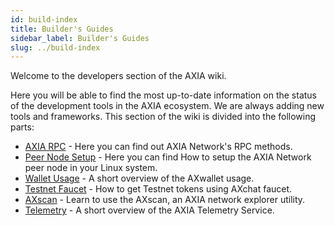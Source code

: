```yaml
---
id: build-index
title: Builder's Guides
sidebar_label: Builder's Guides
slug: ../build-index
---
```


Welcome to the developers section of the AXIA wiki.

Here you will be able to find the most up-to-date information on the status of the development tools in the AXIA ecosystem. We are always adding new tools and frameworks.
This section of the wiki is divided into the following parts:



- [AXIA RPC](use-rpc) -  Here you can find out AXIA Network's RPC methods.
- [Peer Node Setup](setup-peer-node) - Here you can find How to setup the AXIA Network peer node in your Linux system.
- [Wallet Usage](use-wallet) -  A short overview of the AXwallet usage.
- [Testnet Faucet](use-testnet-faucet) - How to get Testnet tokens using AXchat faucet.
- [AXscan](AXscan-explorer) - Learn to use the AXscan, an AXIA network explorer utility.
- [Telemetry](view-telemetry) - A short overview of the AXIA Telemetry Service.
